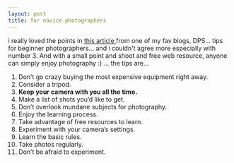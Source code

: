 ```yaml
---
layout: post
title: for novice photographers
---
```


i really loved the points in [this article ](http://digital-photography-school.com/blog/11-tips-for-beginner-photographers/)from one of my fav blogs, DPS... tips for beginner photographers... and i couldn't agree more especially with number 3. And with a small point and shoot and free web resource, anyone can simply enjoy photography :) ... the tips are...

1. Don’t go crazy buying the most expensive equipment right away.
2. Consider a tripod.
3. **Keep your camera with you all the time.**
4. Make a list of shots you’d like to get.
5. Don’t overlook mundane subjects for photography.
6. Enjoy the learning process.
7. Take advantage of free resources to learn.
8. Experiment with your camera’s settings.
9. Learn the basic rules.
10. Take photos regularly.
11. Don’t be afraid to experiment.
